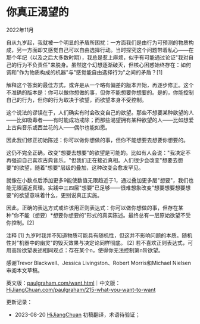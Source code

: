 


# 你真正渴望的

2022年11月

自从九岁起，我就被一个明显的矛盾所困扰：一方面我们是由行为可预测的物质构成，另一方面却又感觉自己可以自由选择行动。当时探究这个问题带着私心——在那个年纪（以及之后大多数时期），我总是惹上麻烦，似乎有可能通过论证"我对自己的行为不负责任"来脱身。虽然这个幻想逐渐破灭，但核心困惑始终存在：如何调和"作为物质构成的机器"与"感觉能自由选择行为"之间的矛盾？[1]

解释这个答案的最佳方式，或许是从一个略有偏差的版本开始，再逐步修正。这个不准确的版本是：你可以做你想做的事，但你不能想要你想要的。是的，你能控制自己的行为，但你的行为取决于欲望，而欲望本身不受控制。

这个说法的谬误在于，人们确实有时会改变自己的欲望。那些不想要某种欲望的人——比如吸毒者——有时能成功戒除；而那些渴望拥有某种欲望的人——比如想爱上古典音乐或西兰花的人——偶尔也能如愿。

因此我们修正初始陈述：你可以做你想做的事，但你不能想要去想要你想要的。

这仍不完全正确。改变"想要去想要"的欲望是可能的。比如有人会说："我决定不再强迫自己喜欢古典音乐。"但我们正在接近真相。人们很少会改变"想要去想要"的欲望，随着"想要"层级的叠加，这种改变会愈发罕见。

就像在小数点后添加更多9能使数值无限趋近于1，通过叠加更多层"想要"，我们也能无限逼近真理。实践中三四层"想要"已足够——很难想象改变"想要想要想要想要"的欲望意味着什么，更别说真正实施。

因此，正确的表达方式或许该用正则表达式：你可以做你想做的事，但存在某种"你不能（想要）*想要你想要的"形式的真实陈述。最终总有一层原始欲望不受你控制。[2]

注释
[1] 九岁时我并不知道物质可能具有随机性，但这并不影响问题的本质。随机性对"机器中的幽灵"的毁灭效果与决定论同样彻底。
[2] 若不喜欢正则表达式，可用高阶欲望表述相同观点：存在某个n，使得你无法控制第n阶欲望。

感谢Trevor Blackwell、Jessica Livingston、Robert Morris和Michael Nielsen审阅本文草稿。

英文版：[paulgraham.com/want.html](https://paulgraham.com/want.html)｜中文版：[HiJiangChuan.com/paulgraham/215-what-you-want-to-want](https://hijiangchuan.com/paulgraham/215-what-you-want-to-want)



更新记录：
- 2023-08-20 [HiJiangChuan](https://hijiangchuan.com) 初稿翻译，术语待验证；
